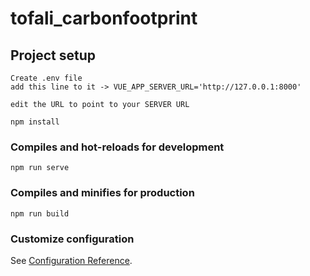 # tofali_carbonfootprint

## Project setup
```
Create .env file
add this line to it -> VUE_APP_SERVER_URL='http://127.0.0.1:8000'

edit the URL to point to your SERVER URL
```

```
npm install
```

### Compiles and hot-reloads for development
```
npm run serve
```

### Compiles and minifies for production
```
npm run build
```

### Customize configuration
See [Configuration Reference](https://cli.vuejs.org/config/).
